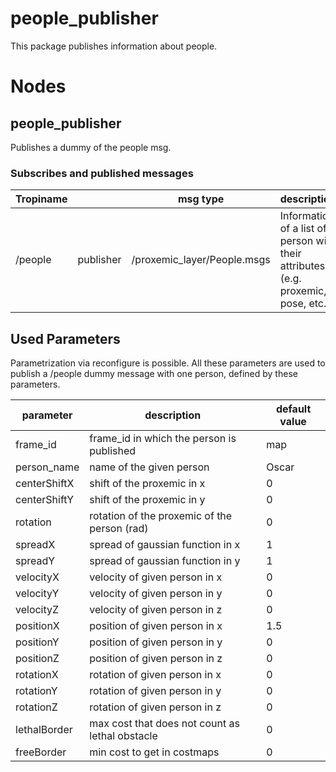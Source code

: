 # people_publisher

This package publishes information about people.


# Nodes

## people_publisher

Publishes a dummy of the people msg.


### Subscribes and published messages 

| Tropiname  	|             	| msg type               	| description                                              	|
|---	        |---        	|---                    	|---                                                    	|
| /people 	    | publisher     | /proxemic_layer/People.msgs 	| Information of a list of person with their attributes (e.g. proxemic, pose, etc.) | 




## Used Parameters

Parametrization via reconfigure is possible. All these parameters are used to publish a /people dummy message with one person, defined by these parameters.

| parameter            	| description                                                                         	|  default value  	|
|---	|---	| --- |
| frame_id             	| frame_id in which the person is published                                           	| map                 	|
| person_name       	| name of the given person                                                            	| Oscar                	|
| centerShiftX         	| shift of the proxemic in x                                                           	| 0                  	|
| centerShiftY         	| shift of the proxemic in y                                                          	| 0                  	|
| rotation             	| rotation of the proxemic of the person (rad)                                         	| 0                  	|
| spreadX             	| spread of gaussian function in x                                                     	| 1                  	|
| spreadY           	| spread of gaussian function in y                                                     	| 1                  	|
| velocityX             | velocity of given person in x                                                     	| 0                  	|
| velocityY             | velocity of given person in y                                                     	| 0                  	|
| velocityZ             | velocity of given person in z                                                     	| 0                  	|
| positionX             | position of given person in x                                                     	| 1.5                  	|
| positionY             | position of given person in y                                                     	| 0                  	|
| positionZ             | position of given person in z                                                     	| 0                  	|
| rotationX             | rotation of given person in x                                                     	| 0                  	|
| rotationY             | rotation of given person in y                                                     	| 0                  	|
| rotationZ             | rotation of given person in z                                                     	| 0                  	|
| lethalBorder          | max cost that does not count as lethal obstacle                                      	| 0                  	|
| freeBorder            | min cost to get in costmaps                                                         	| 0                  	|
